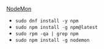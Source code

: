 [NodeMon](https://nodemon.io/)

* `sudo dnf install -y npm`
* `sudo npm install -g npm@latest`
* `sudo rpm -qa | grep npm`
* `sudo npm install -g nodemon`
